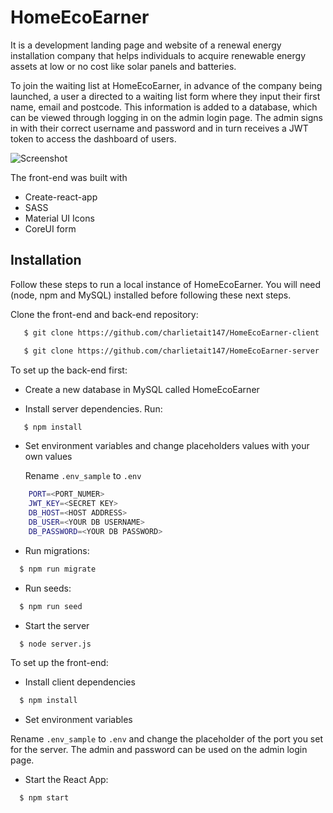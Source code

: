 
# HomeEcoEarner

It is a development landing page and website of a renewal energy installation company that helps individuals to acquire renewable energy assets at low or no cost like solar panels and batteries. 

To join the waiting list at HomeEcoEarner, in advance of the company being launched, a user a directed to a waiting list form where they input their first name, email and postcode. This information is added to a database, which can be viewed through logging in on the admin login page. The admin signs in with their correct username and password and in turn receives a JWT token to access the dashboard of users.

![Screenshot](https://drive.google.com/uc?id=1Vz-WZ6nnm9iw0fbAD6WCk8BnrMA4SVS6)

The front-end was built with 
- Create-react-app
- SASS 
- Material UI Icons
- CoreUI form


## Installation
Follow these steps to run a local instance of HomeEcoEarner. You will need (node, npm and MySQL) installed before following these next steps.

Clone the front-end and back-end repository:

```bash
   $ git clone https://github.com/charlietait147/HomeEcoEarner-client

   $ git clone https://github.com/charlietait147/HomeEcoEarner-server
```

To set up the back-end first:

- Create a new database in MySQL called HomeEcoEarner

- Install server dependencies. Run:

```bash
   $ npm install
```
-  Set environment variables and change placeholders values with your own values
    
    Rename 
    `.env_sample` to `.env`

```bash
    PORT=<PORT_NUMER>
    JWT_KEY=<SECRET KEY>
    DB_HOST=<HOST ADDRESS>
    DB_USER=<YOUR DB USERNAME>
    DB_PASSWORD=<YOUR DB PASSWORD> 
```

- Run migrations:

```bash
  $ npm run migrate
```

-  Run seeds:

```bash
  $ npm run seed
```


- Start the server

```bash
  $ node server.js
```

To set up the front-end:

- Install client dependencies

```bash
  $ npm install
```

- Set environment variables

Rename 
    `.env_sample` to `.env` and change the placeholder of the port you set for the server. The admin and password can be used on the admin login page.

- Start the React App:

```bash
  $ npm start
```



    